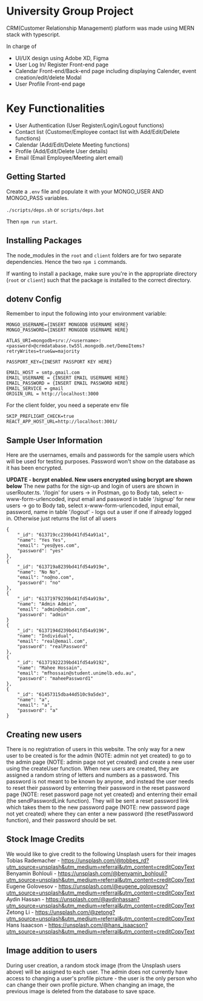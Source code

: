 # University Group Project 

CRM(Customer Relationship Management) platform was made using MERN stack with typescript.

In charge of 
- UI/UX design using Adobe XD, Figma
- User Log In/ Register Front-end page
- Calendar Front-end/Back-end page including displaying Calender, event creation/edit/delete Modal
- User Profile Front-end page 

# Key Functionalities 

- User Authentication (User Register/Login/Logout functions)
- Contact list (Customer/Employee contact list with Add/Edit/Delete functions)
- Calendar (Add/Edit/Delete Meeting functions)
- Profile (Add/Edit/Delete User details)
- Email (Email Employee/Meeting alert email)

## Getting Started

Create a `.env` file and populate it with your MONGO_USER AND MONGO_PASS variables.

`./scripts/deps.sh` or `scripts/deps.bat`

Then `npm run start`.

## Installing Packages

The node_modules in the `root` and `client` folders are for two separate dependencies. Hence the two `npm i` commands.

If wanting to install a package, make sure you're in the appropriate directory (`root` or `client`) such that the package is installed to the correct directory.

## dotenv Config

Remember to input the following into your environment variable:

```
MONGO_USERNAME={INSERT MONGODB USERNAME HERE}
MONGO_PASSWORD={INSERT MONGODB USERNAME HERE}

ATLAS_URI=mongodb+srv://<username>:<password>@crmdatabase.tw55l.mongodb.net/DemoItems?retryWrites=true&w=majority

PASSPORT_KEY={INESRT PASSPORT KEY HERE}

EMAIL_HOST = smtp.gmail.com
EMAIL_USERNAME = {INSERT EMAIL USERNAME HERE}
EMAIL_PASSWORD = {INSERT EMAIL PASSWORD HERE}
EMAIL_SERVICE = gmail
ORIGIN_URL = http://localhost:3000
```

For the client folder, you need a seperate env file

```
SKIP_PREFLIGHT_CHECK=true
REACT_APP_HOST_URL=http://localhost:3001/
```

## Sample User Information

Here are the usernames, emails and passwords for the sample users which will be used for testing purposes. Password won't show on the database as it has been encrypted.

**UPDATE - bcrypt enabled. New users encrypted using bcrypt are shown below**
The new paths for the sign-up and login of users are shown in userRouter.ts.
'/login' for users -> in Postman, go to Body tab, select x-www-form-urlencoded, input email and password in table
'/signup' for new users -> go to Body tab, select x-www-form-urlencoded, input email, password, name in table
'/logout' - logs out a user if one if already logged in. Otherwise just returns the list of all users

```
{
    "_id": "613719cc239bd41fd54a91a1",
    "name": "Yes Yes",
    "email": "yes@yes.com",
    "password": "yes"
},
{
    "_id": "613719a8239bd41fd54a919e",
    "name": "No No",
    "email": "no@no.com",
    "password": "no"
},
{
    "_id": "61371979239bd41fd54a919a",
    "name": "Admin Admin",
    "email": "admin@admin.com",
    "password": "admin"
}
{
    "_id": "6137194d239bd41fd54a9196",
    "name": "Individual",
    "email": "real@email.com",
    "password": "realPassword"
},
{
    "_id": "61371922239bd41fd54a9192",
    "name": "Mahee Hossain",
    "email": "mfhossain@student.unimelb.edu.au",
    "password": "maheePassword1"
},
{
    "_id": "61457315dba44d510c9a5de3",
    "name": "a",
    "email": "a",
    "password": "a"
}
```

## Creating new users

There is no registration of users in this website. The only way for a new user to be created is for the admin {NOTE: admin not yet created} to go to the admin page {NOTE: admin page not yet created} and create a new user using the createUser function.
When new users are created, they are assigned a random string of letters and numbers as a password. This password is not meant to be known by anyone, and instead the user needs to reset their password by enterring their password in the reset password page {NOTE: reset password page not yet created} and enterring their email (the sendPasswordLink function). They will be sent a reset password link which takes them to the new password page (NOTE: new password page not yet created) where they can enter a new password (the resetPassword function), and their password should be set.

## Stock Image Credits

We would like to give credit to the following Unsplash users for their images
Tobias Rademacher - https://unsplash.com/@tobbes_rd?utm_source=unsplash&utm_medium=referral&utm_content=creditCopyText
Benyamin Bohlouli - https://unsplash.com/@benyamin_bohlouli?utm_source=unsplash&utm_medium=referral&utm_content=creditCopyText
Eugene Golovesov - https://unsplash.com/@eugene_golovesov?utm_source=unsplash&utm_medium=referral&utm_content=creditCopyText
Aydin Hassan - https://unsplash.com/@aydinhassan?utm_source=unsplash&utm_medium=referral&utm_content=creditCopyText
Zetong Li - https://unsplash.com/@zetong?utm_source=unsplash&utm_medium=referral&utm_content=creditCopyText
Hans Isaacson - https://unsplash.com/@hans_isaacson?utm_source=unsplash&utm_medium=referral&utm_content=creditCopyText

## Image addition to users

During user creation, a random stock image (from the Unsplash users above) will be assigned to each user. The admin does not currently have access to changing a user's profile picture - the user is the only person who can change their own profile picture. When changing an image, the previous image is deleted from the database to save space.
